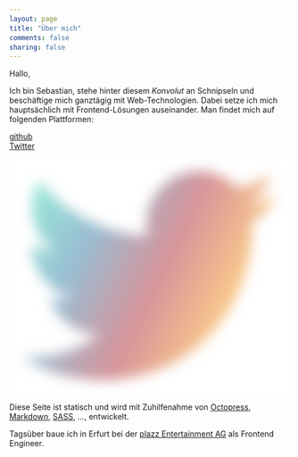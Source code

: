 ```yaml
---
layout: page
title: "Über mich"
comments: false
sharing: false
---
```


Hallo,

Ich bin Sebastian, stehe hinter diesem *Konvolut* an Schnipseln und beschäftige mich ganztägig mit Web-Technologien. Dabei setze ich mich hauptsächlich mit Frontend-Lösungen auseinander. Man findet mich auf folgenden Plattformen:  

[github](http://www.github.com/iamsebastian)  
[Twitter](http://www.twitter.com/iamblei)  

![Twitter](/images/twitter.svg)

Diese Seite ist statisch und wird mit Zuhilfenahme von [Octopress](http://www.octopress.com), [Markdown](http://daringfireball.net/projects/markdown/), [SASS](http://www.sass-lang.org), *...*, entwickelt.

Tagsüber baue ich in Erfurt bei der [plazz Entertainment AG](http://www.plazz-entertainment.com) als Frontend Engineer.